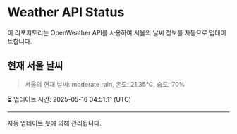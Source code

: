 
# Weather API Status

이 리포지토리는 OpenWeather API를 사용하여 서울의 날씨 정보를 자동으로 업데이트합니다.

## 현재 서울 날씨
> 서울의 현재 날씨: moderate rain, 온도: 21.35°C, 습도: 70%

⏳ 업데이트 시간: 2025-05-16 04:51:11 (UTC)

---
자동 업데이트 봇에 의해 관리됩니다.
